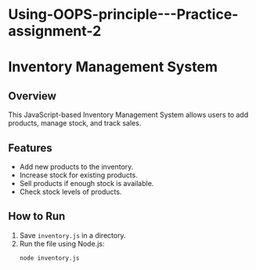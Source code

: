 # Using-OOPS-principle---Practice-assignment-2
# Inventory Management System

## Overview
This JavaScript-based Inventory Management System allows users to add products, manage stock, and track sales.

## Features
- Add new products to the inventory.
- Increase stock for existing products.
- Sell products if enough stock is available.
- Check stock levels of products.

## How to Run
1. Save `inventory.js` in a directory.
2. Run the file using Node.js:
   ```sh
   node inventory.js
